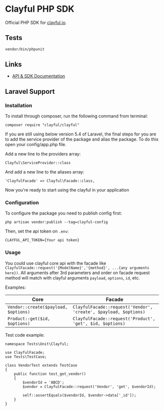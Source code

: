 # Clayful PHP SDK

Official PHP SDK for [clayful.io](https://clayful.io).

## Tests

```sh
vendor/bin/phpunit
```

## Links

- [API & SDK Documentation](https://dev.clayful.io)

## Laravel Support

### Installation

To install through composer, run the following command from terminal:

```
composer require "clayful/clayful"
```

If you are still using below version 5.4 of Laravel, the final steps for you are to add the service provider of the
package and alias the package. To do this open your config/app.php file.

Add a new line to the providers array:

```
Clayful\ServiceProvider::class
```

And add a new line to the aliases array:

```
'ClayfulFacade' => Clayful\Facade::class,
```

Now you're ready to start using the clayful in your application

### Configuration

To configure the package you need to publish config first:

```
php artisan vendor:publish --tag=clayful-config
```

Then, set the api token on `.env`:

```
CLAYFUL_API_TOKEN={Your api token}
```

### Usage

You could use clayful core api with the facade
like `ClayfulFacade::request('{ModelName}','{method}', ...{any arguments here})`. All arguments after 3rd parameters and
order on facade request method will match with clayful arguments `payload`, `options`, `id`, etc.

Examples:

|Core|Facade|
|---|---|
|`Vendor::create($payload, $options)`|`ClayfulFacade::request('Vendor', 'create', $payload, $options)`|
|`Product::get($id, $options)`|`ClayfulFacade::request('Product', 'get', $id, $options)`|

Test code example:

```
namespace Tests\Unit\Clayful;

use ClayfulFacade;
use Tests\TestCase;

class VendorTest extends TestCase
{
    public function test_get_vendor()
    {
        $vendorId = 'ABCD';
        $vendor = ClayfulFacade::request('Vendor', 'get', $vendorId);

        self::assertEquals($vendorId, $vendor->data['_id']);
    }
}
```
